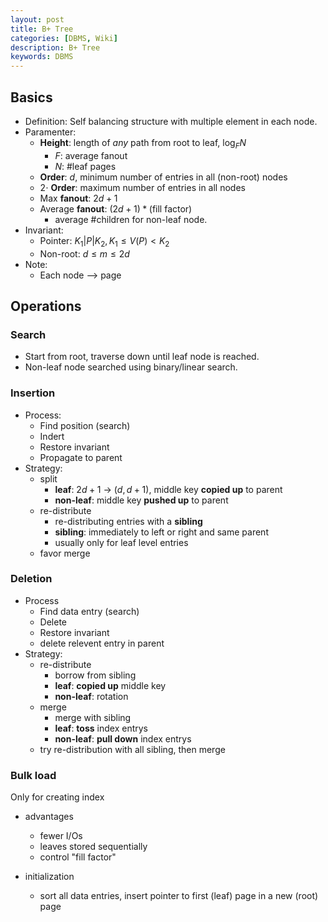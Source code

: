 ```yaml
---
layout: post
title: B+ Tree
categories: [DBMS, Wiki]
description: B+ Tree
keywords: DBMS
---
```


## Basics

- Definition: Self balancing structure with multiple element in each node.
- Paramenter:
  - **Height**: length of *any* path from root to leaf, $\log_F{N}$
    - $F$: average fanout
    - $N$: #leaf pages
  - **Order**: $d$, minimum number of entries in all (non-root) nodes
  - $2\cdot$ **Order**: maximum number of entries in all nodes
  - Max **fanout**: $2d +1$
  - Average **fanout**:  $(2d+1)*(\text{fill factor})$
    - average #children for non-leaf node.
- Invariant:
  - Pointer: $K_1 \vert P \vert K_2, K_1 \leq V(P) < K_2$
  - Non-root: $d \leq m \leq 2d$
- Note:
  - Each node --> page

## Operations

### Search

- Start from root, traverse down until leaf node is reached.
- Non-leaf node searched using binary/linear search.

### Insertion

- Process:
  - Find position (search)
  - Indert
  - Restore invariant
  - Propagate to parent
- Strategy:
  - split
    - **leaf**: $2d+1$ -> $(d, d+1)$, middle key **copied up** to parent
    - **non-leaf**: middle key **pushed up** to parent
  - re-distribute
    - re-distributing entries with a **sibling**
    - **sibling**: immediately to left or right and same parent
    - usually only for leaf level entries
  - favor merge

### Deletion

- Process
  - Find data entry (search)
  - Delete
  - Restore invariant
  - delete relevent entry in parent
- Strategy:
  - re-distribute
    - borrow from sibling
    - **leaf**: **copied up** middle key
    - **non-leaf**: rotation
  - merge
    - merge with sibling
    - **leaf**: **toss** index entrys
    - **non-leaf**: **pull down** index entrys
  - try re-distribution with all sibling, then merge

### Bulk load

Only for creating index

- advantages
  - fewer I/Os
  - leaves stored sequentially
  - control "fill factor"

- initialization
  - sort all data entries, insert pointer to first (leaf) page in a new (root) page
